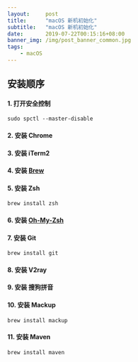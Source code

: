 ```yaml
---
layout:     post
title:      "macOS 新机初始化"
subtitle:   "macOS 新机初始化"
date:       2019-07-22T00:15:16+08:00
banner_img: /img/post_banner_common.jpg
tags:
    - macOS
---
```

## 安装顺序

#### 1. 打开安全控制
```
sudo spctl --master-disable
```

#### 2. 安装 Chrome
#### 3. 安装 iTerm2
#### 4. 安装 [Brew](https://brew.sh)
#### 5. 安装 Zsh
```
brew install zsh
```
#### 6. 安装 [Oh-My-Zsh](https://ohmyz.sh/)
#### 7. 安装 Git
```
brew install git
```
#### 8. 安装 V2ray
#### 9. 安装 搜狗拼音
#### 10. 安装 Mackup
```
brew install mackup
```
#### 11. 安装 Maven
```
brew install maven
```
